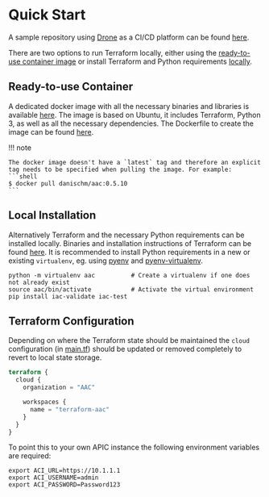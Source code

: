# Quick Start

A sample repository using [Drone](https://drone.io/) as a CI/CD platform can be found [here](https://wwwin-github.cisco.com/netascode/terraform-aac).

There are two options to run Terraform locally, either using the [ready-to-use container image](#ready-to-use-container) or install Terraform and Python requirements [locally](#local-installation).

## Ready-to-use Container

A dedicated docker image with all the necessary binaries and libraries is available [here](https://hub.docker.com/r/danischm/aac/tags). The image is based on Ubuntu, it includes Terraform, Python 3, as well as all the necessary dependencies. The Dockerfile to create the image can be found [here](https://wwwin-github.cisco.com/netascode/aac/blob/master/docker/aac/Dockerfile).

!!! note

    The docker image doesn't have a `latest` tag and therefore an explicit tag needs to be specified when pulling the image. For example:
    ```shell
    $ docker pull danischm/aac:0.5.10
    ```

## Local Installation

Alternatively Terraform and the necessary Python requirements can be installed locally. Binaries and installation instructions of Terraform can be found [here](https://www.terraform.io/downloads.html). It is recommended to install Python requirements in a new or existing ```virtualenv```, eg. using [pyenv](https://github.com/pyenv/pyenv) and [pyenv-virtualenv](https://github.com/pyenv/pyenv-virtualenv).

```shell
python -m virtualenv aac          # Create a virtualenv if one does not already exist
source aac/bin/activate           # Activate the virtual environment
pip install iac-validate iac-test
```

## Terraform Configuration

Depending on where the Terraform state should be maintained the `cloud` configuration (in [main.tf](https://wwwin-github.cisco.com/netascode/terraform-aac/blob/master/main.tf)) should be updated or removed completely to revert to local state storage.

```terraform
terraform {
  cloud {
    organization = "AAC"

    workspaces {
      name = "terraform-aac"
    }
  }
}
```

To point this to your own APIC instance the following environment variables are required:

```shell
export ACI_URL=https://10.1.1.1
export ACI_USERNAME=admin
export ACI_PASSWORD=Password123
```
